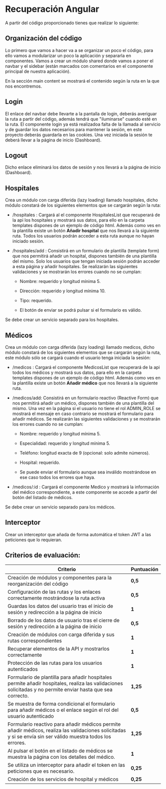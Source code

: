 # Recuperación Angular

A partir del código proporcionado tienes que realizar lo siguiente:

## Organización del código

Lo primero que vamos a hacer va a se organizar un poco el código, para ello vamos a modularizar un poco la aplicación y separarla en componentes. Vamos a crear un módulo shared donde vamos a poner el navbar y el sidebar (están marcados con comentarios en el componente principal de nuestra aplicación).

En la sección main content se mostrará el contenido según la ruta en la que nos encontremos.

## Login

El enlace del navbar debe llevarte a la pantalla de login, deberás averiguar la ruta a partir del código, además tendrá que "iluminarse" cuando esté en la ruta. El componente login ya está realizadoa falta de la llamada al servicio y de guardar los datos necesarios para mantener la sesión, en este proyecto deberás guardarla en las cookies. Una vez iniciada la sesión te deberá llevar a la página de inicio (Dashboard).

## Logout

Dicho enlace eliminará los datos de sesión y nos llevará a la página de inicio (Dashboard).

## Hospitales

Crea un módulo con carga diferida (lazy loading) llamado hospitales, dicho módulo constará de los siguientes elementos que se cargarán según la ruta:

- /hospitales : Cargará al el componente HospitalesList que recuperará de la api los hospitales y mostrará sus datos, para ello en la carpeta templates dispones de un ejemplo de código html. Además como ves en la plantilla existe un botón **Añadir hospital** que nos llevará a la siguiente ruta. Todos los usuarios podrán acceder a esta ruta aunque no hayan iniciado sesión.
  
- /hospitales/add : Consistirá en un formulario de plantilla (template form) que nos permitirá añadir un hospital, dispones también de una plantilla del mismo. Solo los usuarios que tengan iniciada sesión podrán acceder a esta página y añadir hospitales. Se realizarán las siguientes validaciones y se mostrarán los errores cuando no se cumplan:
  
  - Nombre: requerido y longitud mínima 5.
    
  - Dirección: requerido y longitud mínima 10.
    
  - Tipo: requerido.
    
  - El botón de enviar se podrá pulsar si el formulario es válido.
    

Se debe crear un servicio separado para los hospitales.

## Médicos

Crea un módulo con carga diferida (lazy loading) llamado medicos, dicho módulo constará de los siguientes elementos que se cargarán según la ruta, este módulo sólo se cargará cuando el usuario tenga iniciada la sesión:

- /medicos : Cargará el componente MedicosList que recuperará de la api todos los médicos y mostrará sus datos, para ello en la carpeta templates dispones de un ejemplo de código html. Además como ves en la plantilla existe un botón **Añadir médico** que nos llevará a la siguiente ruta.
  
- /medicos/add: Consistirá en un formulario reactivo (Reactive Form) que nos permitirá añadir un médico, dispones también de una plantilla del mismo. Una vez en la página si el usuario no tiene el rol ADMIN_ROLE se mostrará el mensaje en caso contrario se mostrará el formulario para añadir médicos. Se realizarán las siguientes validaciones y se mostrarán los errores cuando no se cumplan:
  
  - Nombre: requerido y longitud mínima 5.
    
  - Especialidad: requerido y longitud mínima 5.
    
  - Teléfono: longitud exacta de 9 (opcional: solo admite números).
    
  - Hospital: requerido.
    
  - Se puede enviar el formulario aunque sea inválido mostrándose en ese caso todos los errores que haya.
    
- /medicos/:id : Cargará el componente Medico y mostrará la información del médico correspondiente, a este componente se accede a partir del botón del listado de médicos.
  

Se debe crear un servicio separado para los médicos.

## Interceptor

Crear un interceptor que añada de forma automática el token JWT a las peticiones que lo requieran.

## Criterios de evaluación:

| Criterio | Puntuación |
| --- | --- |
| Creación de módulos y componentes para la reorganización del código | **0,5** |
| Configuración de las rutas y los enlaces correctamente mostrándose la ruta activa | **0,5** |
| Guardas los datos del usuario tras el inicio de sesión y redirección a la página de inicio | **1** |
| Borrado de los datos de usuario tras el cierre de sesión y redirección a la página de inicio | **0,5** |
| Creación de módulos con carga diferida y sus rutas correspondientes | **1** |
| Recuperar elementos de la API y mostrarlos correctamente | **1** |
| Protección de las rutas para los usuarios autenticados | **1** |
| Formulario de plantilla para añadir hospitales permite añadir hospitales, realiza las validaciones solicitadas y no permite enviar hasta que sea correcto. | **1,25** |
| Se muestra de forma condicional el formulario para añadir médicos o el enlace según el rol del usuario autenticado | **0,5** |
| Formulario reactivo para añadir médicos permite añadir médicos, realiza las validaciones solicitadas y si se envía sin ser válido muestra todos los errores. | **1,25** |
| Al pulsar el botón en el listado de médicos se muestra la página con los detalles del médico. | **1** |
| Se utiliza un interceptor para añadir el token en las peticiones que es necesario. | **0,25** |
| Creación de los servicios de hospital y médicos | **0,25** |